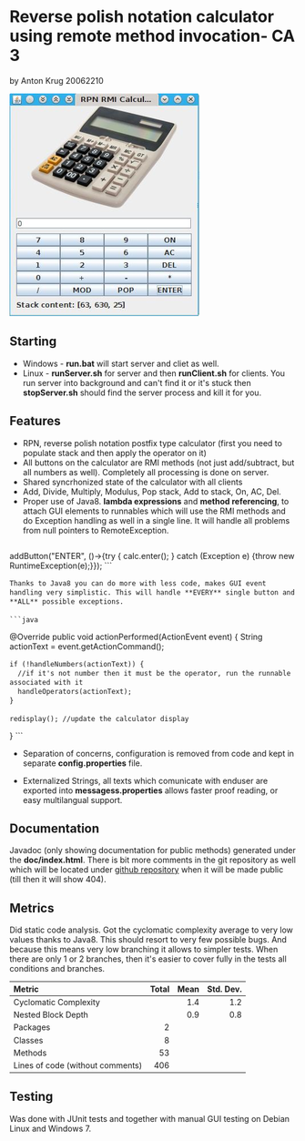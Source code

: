 Reverse polish notation calculator using remote method invocation- CA 3
========================
 by Anton Krug 20062210


![screenshot](/images/shot.jpg)

Starting
--------

* Windows - **run.bat** will start server and cliet as well.
* Linux   - **runServer.sh** for server and then **runClient.sh** for clients. You run server into background and can't find it or it's stuck then **stopServer.sh** should find the server process and kill it for you.
 

Features
--------

* RPN, reverse polish notation postfix type calculator (first you need to populate stack and then apply the operator on it)
* All buttons on the calculator are RMI methods (not just add/subtract, but all numbers as well). Completely all processing is done on server.
* Shared syncrhonized state of the calculator with all clients
* Add, Divide, Multiply, Modulus, Pop stack, Add to stack, On, AC, Del.
* Proper use of Java8. **lambda expressions** and **method referencing**, to attach GUI elements to runnables which will use the RMI methods and do Exception handling as well in a single line. It will handle all problems from null pointers to RemoteException.
	```java
addButton("ENTER", ()->{try { calc.enter(); } catch (Exception e) {throw new RuntimeException(e);}});
	```

	Thanks to Java8 you can do more with less code, makes GUI event handling very simplistic. This will handle **EVERY** single button and **ALL** possible exceptions.

	```java
  @Override
  public void actionPerformed(ActionEvent event) {
    String actionText = event.getActionCommand();
    
    if (!handleNumbers(actionText)) {
      //if it's not number then it must be the operator, run the runnable associated with it
      handleOperators(actionText);
    }
    
    redisplay(); //update the calculator display
  }
	```

* Separation of concerns, configuration is removed from code and kept in separate **config.properties** file.

* Externalized Strings, all texts which comunicate with enduser are exported into **messagess.properties** allows faster proof reading, or easy multilangual support.

Documentation
-------------

Javadoc (only showing documentation for public methods) generated under the **doc/index.html**. There is bit more comments in the git repository as well which will be located under [github repository](https://github.com/truhlikfredy/assignments-y4-rmiCalc) when it will be made public (till then it will show 404).

Metrics
-------

Did static code analysis. Got the cyclomatic complexity average to very low values thanks to Java8. This should resort to very few possible bugs. And because this means very low branching it allows to simpler tests. When there are only 1 or 2 branches, then it's easier to cover fully in the tests all conditions and branches. 

Metric                           | Total  | Mean  | Std. Dev.  
:--------------------------------| ------:| -----:| ----------:
Cyclomatic Complexity            |        |   1.4 |        1.2
Nested Block Depth               |        |   0.9 |        0.8
Packages                         |      2 |       |            
Classes                          |      8 |       |            
Methods                          |     53 |       |            
Lines of code (without comments) |    406 |       |   


Testing
-------
Was done with JUnit tests and together with manual GUI testing on Debian Linux and Windows 7. 
  

